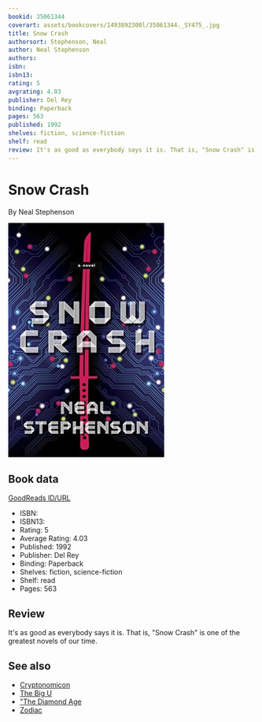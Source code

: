 ```yaml
---
bookid: 35061344
coverart: assets/bookcovers/1493892300l/35061344._SY475_.jpg
title: Snow Crash
authorsort: Stephenson, Neal
author: Neal Stephenson
authors: 
isbn: 
isbn13: 
rating: 5
avgrating: 4.03
publisher: Del Rey
binding: Paperback
pages: 563
published: 1992
shelves: fiction, science-fiction
shelf: read
review: It's as good as everybody says it is. That is, "Snow Crash" is one of the greatest novels of our time.
---
```


# Snow Crash

By Neal Stephenson

![](../../assets/bookcovers/1493892300l/35061344._SY475_.jpg)

## Book data

[GoodReads ID/URL](https://www.goodreads.com/book/show/35061344)

- ISBN: 
- ISBN13: 
- Rating: 5
- Average Rating: 4.03
- Published: 1992
- Publisher: Del Rey
- Binding: Paperback
- Shelves: fiction, science-fiction
- Shelf: read
- Pages: 563

## Review

It's as good as everybody says it is. That is, "Snow Crash" is one of the greatest novels of our time.


## See also

- [Cryptonomicon](Cryptonomicon.md)
- [The Big U](The_Big_U.md)
- ["The Diamond Age](The_Diamond_Age-_or__A_Young_Ladys_Illustrated_Primer.md)
- [Zodiac](Zodiac-_The_Eco-Thriller.md)
